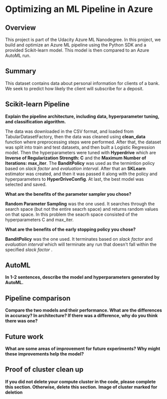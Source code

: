 # Optimizing an ML Pipeline in Azure

## Overview
This project is part of the Udacity Azure ML Nanodegree.
In this project, we build and optimize an Azure ML pipeline using the Python SDK and a provided Scikit-learn model.
This model is then compared to an Azure AutoML run.

## Summary

This dataset contains data about personal information for clients of a bank. We seek to predict how likely the client will subscribe for a deposit.


## Scikit-learn Pipeline
**Explain the pipeline architecture, including data, hyperparameter tuning, and classification algorithm.**

The data was downloaded in the CSV format, and loaded from TabularDatasetFactory, then the data was cleaned using **clean_data** function where preprocessing steps were performed.
After that, the dataset was split into train and test datasets, and then built a Logistic Regression model.
Then the hyperparameters were tuned with **Hyperdrive** which are **Inverse of Regularization Strength: C** and the **Maximum Number of Iterations: max_iter**.
The **BanditPolicy** was used as the termintion policy based on *slack factor* and *evaluation interval*.
After that an **SKLearn** estimator was created, and then it was passed it along with the policy and hyperparameters to **HyperDriveConfig**.
At last, the best model was selected and saved.


**What are the benefits of the parameter sampler you chose?**

**Random Parameter Sampling** was the one used. It searches through the search space (but not the entire seacrh space) and returns random values on that space.
In this problem the seacrh space consisted of the hyperparameters C and max_iter.


**What are the benefits of the early stopping policy you chose?**

**BanditPolicy** was the one used. It terminates based on *slack factor* and *evaluation interval* which will terminate any run that doesn't fall within the specified *slack factor* .

## AutoML
**In 1-2 sentences, describe the model and hyperparameters generated by AutoML.**

## Pipeline comparison
**Compare the two models and their performance. What are the differences in accuracy? In architecture? If there was a difference, why do you think there was one?**

## Future work
**What are some areas of improvement for future experiments? Why might these improvements help the model?**

## Proof of cluster clean up
**If you did not delete your compute cluster in the code, please complete this section. Otherwise, delete this section.**
**Image of cluster marked for deletion**
